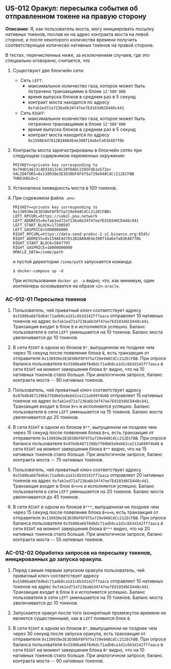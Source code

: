 ## US-012 Оракул: пересылка события об отправленном токене на правую сторону

**Описание**: Я, как пользователь моста, могу инициировать посылку нативных токенов, послав их на адрес контракта моста на левой стороне, и после некоторого количества времени получить соответствующее количесво нативных токенов на правой стороне.

В тестах, перечисленных ниже, за исключением случаев, где это специально оговорено, считается, что 

1. Существуют две блокчейн сети:
    * Сеть `LEFT`:
      - максимальное количество газа, которое может быть потрачено транзакциями  в блоке `12'500'000`
      - время выпуска блоков в среднем раз в 5 секунд
      - контракт моста находится по адресу `0xfab1ed72a7236a6b34f47ee7Ed103d6CD448c441`
    * Сеть `RIGHT`:
      - максимальное количество газа, которое может быть потрачено транзакциями  в блоке `12'500'000`
      - время выпуска блоков в среднем раз в 5 секунд
      - контракт моста находится по адресу `0x159AE4d7012B18A0dE4e390714a6efa036487f0b`

2. Контракты моста зарегистрированы в блокчейн сетях при следующем содержимом переменных окружения:

    ```
    PRIVKEY=<private key corresponding to 0x79dD14623c4D33413c0c28fDAbC2285Fdb1e572e>
    VALIDATORS=0x130930e3E3D30bF8F975a729e948CdCc212ECFBB
    THRESHOLD=1
    ```

3. Установлена ликвидность моста в 100 токенов.


4. При содежимом файла `.env`:

    ```
	PRIVKEY=<private key corresponding to 0x130930e3E3D30bF8F975a729e948CdCc212ECFBB>
	LEFT_RPCURL=https://sokol.poa.network
	LEFT_ADDRESS=0xfab1ed72a7236a6b34f47ee7Ed103d6CD448c441
	LEFT_START_BLOCK=17290597
	LEFT_GASPRICE=5000000000
	RIGHT_RPCURL=https://data-seed-prebsc-1-s1.binance.org:8545/
	RIGHT_ADDRESS=0x159AE4d7012B18A0dE4e390714a6efa036487f0b
	RIGHT_START_BLOCK=5847797
	RIGHT_GASPRICE=10000000000
	ORACLE_DATA=/some/path
    ```
   и пустой директории `/some/path` запускается команда:

    ```
    $ docker-compose up -d
    ```

   При использовании `docker ps -a` видно, что, как минимум, один  контейнеры основывается на образе `n2n-oracle`.

### AC-012-01 Пересылка токенов

1. Пользователь, чей приватный ключ соответствует адресу `0x5580ba66f8d6dc71adb0ca1d1c6b3d142ff7aaca` отправляет 10 нативных токенов на адрес `0xfab1ed72a7236a6b34f47ee7Ed103d6CD448c441`. Транзакция входит в блок `B` и исполняется успешно. Баланс пользователя в сети `LEFT` уменьшается на 10 токенов. Баланс моста увеличивается до 10 токенов.

2. В сети `RIGHT` в одном из блоков `B*`, выпущенном не позднее чем через 15 секунд после появления блока `B`, есть транзакция от отправителя `0x130930e3E3D30bF8F975a729e948CdCc212ECFBB`. При опросе баланса пользователя `0x5580ba66f8d6dc71adb0ca1d1c6b3d142ff7aaca` в сети `RIGHT` на момент завершения блока `B*` видно, что на 10 нативных токенов стало больше. При аналогичном запросе, баланс контракта моста -- 90 нативных токенов.

3. Пользователь, чей приватный ключ соответствует адресу `0x97bdb4071396b7f60b65e0eb62ce212a699f4b08` отправляет 15 нативных токенов на адрес `0xfab1ed72a7236a6b34f47ee7Ed103d6CD448c441`. Транзакция входит в блок `B+n` и исполняется успешно. Баланс пользователя в сети `LEFT` уменьшается на 15 токенов. Баланс моста увеличивается до 25 токенов.

4. В сети `RIGHT` в одном из блоков `B**`, выпущенном не позднее чем через 15 секунд после появления блока `B+n`, есть транзакция от отправителя `0x130930e3E3D30bF8F975a729e948CdCc212ECFBB`. При опросе баланса пользователя `0x97bdb4071396b7f60b65e0eb62ce212a699f4b08` в сети `RIGHT` на момент завершения блока `B**` видно, что на 15 нативных токенов стало больше. При аналогичном запросе, баланс контракта моста -- 75 нативных токенов.

5. Пользователь, чей приватный ключ соответствует адресу `0x5580ba66f8d6dc71adb0ca1d1c6b3d142ff7aaca` отправляет 20 нативных токенов на адрес `0xfab1ed72a7236a6b34f47ee7Ed103d6CD448c441`. Транзакция входит в блок `B+n+m` и исполняется успешно. Баланс пользователя в сети `LEFT` уменьшается на 20 токенов. Баланс моста увеличивается до 45 токенов.

6. В сети `RIGHT` в одном из блоков `B***`, выпущенном не позднее чем через 15 секунд после появления блока `B+n+m`, есть транзакция от отправителя `0x130930e3E3D30bF8F975a729e948CdCc212ECFBB`. При опросе баланса пользователя `0x5580ba66f8d6dc71adb0ca1d1c6b3d142ff7aaca` в сети `RIGHT` на момент завершения блока `B***` видно, что на 20 нативных токенов стало больше. При аналогичном запросе, баланс контракта моста -- 55 нативных токенов.

### AC-012-02 Обработка запросов на пересылку токенов, иницированных до запуска оракула.

1. Перед самым первым запуском оракула пользователь, чей приватный ключ соответствует адресу `0x5580ba66f8d6dc71adb0ca1d1c6b3d142ff7aaca` отправляет 10 нативных токенов на адрес `0xfab1ed72a7236a6b34f47ee7Ed103d6CD448c441`. Транзакция входит в блок `B` и исполняется успешно. Баланс пользователя в сети `LEFT` уменьшается на 10 токенов. Баланс моста увеличивается до 10 токенов.

2. Запускается оракул после того (конкретный промежуток времени не является существенным), как в `LEFT` появился блок `B`.

3. В сети `RIGHT` в одном из блоков `B*`, ввыпущенном не позднее чем через 30 секунд после запуска оракула, есть транзакция от отправителя `0x130930e3E3D30bF8F975a729e948CdCc212ECFBB`. При опросе баланса пользователя `0x5580ba66f8d6dc71adb0ca1d1c6b3d142ff7aaca` в сети `RIGHT` на момент завершения блока `B*` видно, что на 10 нативных токенов стало больше. При аналогичном запросе, баланс контракта моста -- 90 нативных токенов.